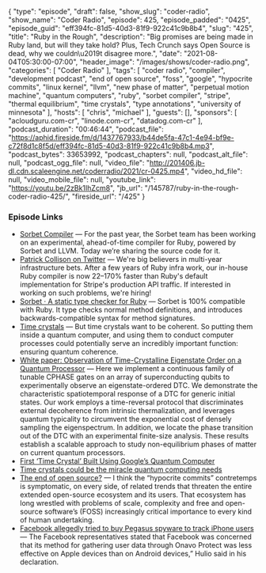 {
  "type": "episode",
  "draft": false,
  "show_slug": "coder-radio",
  "show_name": "Coder Radio",
  "episode": 425,
  "episode_padded": "0425",
  "episode_guid": "eff394fc-81d5-40d3-81f9-922c41c9b8b4",
  "slug": "425",
  "title": "Ruby in the Rough",
  "description": "Big promises are being made in Ruby land, but will they take hold? Plus, Tech Crunch says Open Source is dead, why we couldn\u2019t disagree more.",
  "date": "2021-08-04T05:30:00-07:00",
  "header_image": "/images/shows/coder-radio.png",
  "categories": [
    "Coder Radio"
  ],
  "tags": [
    "coder radio",
    "compiler",
    "development podcast",
    "end of open source",
    "foss",
    "google",
    "hypocrite commits",
    "linux kernel",
    "llvm",
    "new phase of matter",
    "perpetual motion machine",
    "quantum computers",
    "ruby",
    "sorbet compiler",
    "stripe",
    "thermal equilibrium",
    "time crystals",
    "type annotations",
    "university of minnesota"
  ],
  "hosts": [
    "chris",
    "michael"
  ],
  "guests": [],
  "sponsors": [
    "acloudguru.com-cr",
    "linode.com-cr",
    "datadog.com-cr"
  ],
  "podcast_duration": "00:46:44",
  "podcast_file": "https://aphid.fireside.fm/d/1437767933/b44de5fa-47c1-4e94-bf9e-c72f8d1c8f5d/eff394fc-81d5-40d3-81f9-922c41c9b8b4.mp3",
  "podcast_bytes": 33653992,
  "podcast_chapters": null,
  "podcast_alt_file": null,
  "podcast_ogg_file": null,
  "video_file": "http://201406.jb-dl.cdn.scaleengine.net/coderradio/2021/cr-0425.mp4",
  "video_hd_file": null,
  "video_mobile_file": null,
  "youtube_link": "https://youtu.be/2zBk1IhZcm8",
  "jb_url": "/145787/ruby-in-the-rough-coder-radio-425/",
  "fireside_url": "/425"
}


### Episode Links

  * [Sorbet Compiler](https://sorbet.org/blog/2021/07/30/open-sourcing-sorbet-compiler "Sorbet Compiler") — For the past year, the Sorbet team has been working on an experimental, ahead-of-time compiler for Ruby, powered by Sorbet and LLVM. Today we’re sharing the source code for it.
  * [Patrick Collison on Twitter](https://twitter.com/patrickc/status/1410269843585069056 "Patrick Collison on Twitter") — We're big believers in multi-year infrastructure bets. After a few years of Ruby infra work, our in-house Ruby compiler is now 22–170% faster than Ruby's default implementation for Stripe's production API traffic. If interested in working on such problems, we're hiring!
  * [Sorbet · A static type checker for Ruby](https://sorbet.org/ "Sorbet · A static type checker for Ruby") — Sorbet is 100% compatible with Ruby. It type checks normal method definitions, and introduces backwards-compatible syntax for method signatures.
  * [Time crystals](https://thenextweb.com/news/google-may-have-achieved-breakthrough-time-crystals "Time crystals") — But time crystals want to be coherent. So putting them inside a quantum computer, and using them to conduct computer processes could potentially serve an incredibly important function: ensuring quantum coherence.
  * [White paper: Observation of Time-Crystalline Eigenstate Order on a Quantum Processor](https://arxiv.org/abs/2107.13571 "White paper: Observation of Time-Crystalline Eigenstate Order on a Quantum Processor") — Here we implement a continuous family of tunable CPHASE gates on an array of superconducting qubits to experimentally observe an eigenstate-ordered DTC. We demonstrate the characteristic spatiotemporal response of a DTC for generic initial states. Our work employs a time-reversal protocol that discriminates external decoherence from intrinsic thermalization, and leverages quantum typicality to circumvent the exponential cost of densely sampling the eigenspectrum. In addition, we locate the phase transition out of the DTC with an experimental finite-size analysis. These results establish a scalable approach to study non-equilibrium phases of matter on current quantum processors.
  * [First ‘Time Crystal’ Built Using Google’s Quantum Computer](https://www.quantamagazine.org/first-time-crystal-built-using-googles-quantum-computer-20210730/ "First ‘Time Crystal’ Built Using Google’s Quantum Computer")
  * [Time crystals could be the miracle quantum computing needs](https://thenextweb.com/news/time-crystals-could-be-the-miracle-quantum-computing-needs "Time crystals could be the miracle quantum computing needs")
  * [The end of open source?](https://techcrunch.com/2021/07/18/the-end-of-open-source/ "The end of open source?") — I think the “hypocrite commits” contretemps is symptomatic, on every side, of related trends that threaten the entire extended open-source ecosystem and its users. That ecosystem has long wrestled with problems of scale, complexity and free and open-source software’s (FOSS) increasingly critical importance to every kind of human undertaking. 
  * [Facebook allegedly tried to buy Pegasus spyware to track iPhone users](https://www.cultofmac.com/698979/facebook-pegasus-nso-spyware-track-iphone-users/ "Facebook allegedly tried to buy Pegasus spyware to track iPhone users") — The Facebook representatives stated that Facebook was concerned that its method for gathering user data through Onavo Protect was less effective on Apple devices than on Android devices,” Hulio said in his declaration.


